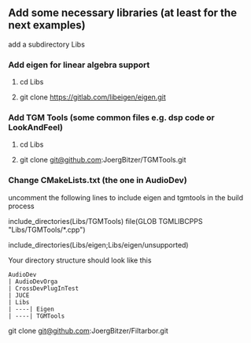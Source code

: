 ## Add some necessary libraries (at least for the next examples)

add a subdirectory Libs 


### Add eigen for linear algebra support

1. cd Libs

2. git clone https://gitlab.com/libeigen/eigen.git

### Add TGM Tools (some common files e.g. dsp code or LookAndFeel)

1. cd Libs 

2. git clone git@github.com:JoergBitzer/TGMTools.git

### Change CMakeLists.txt (the one in AudioDev)

uncomment the following lines to include eigen and tgmtools in the build process

include_directories(Libs/TGMTools)
file(GLOB TGMLIBCPPS "Libs/TGMTools/*.cpp")

include_directories(Libs/eigen;Libs/eigen/unsupported)

Your directory structure should look like this


    AudioDev
    | AudioDevOrga
    | CrossDevPlugInTest
    | JUCE
    | Libs
    | ----| Eigen
    | ----| TGMTools


git clone git@github.com:JoergBitzer/Filtarbor.git


